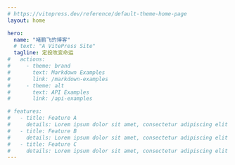 ```yaml
---
# https://vitepress.dev/reference/default-theme-home-page
layout: home

hero:
  name: "褚鹏飞的博客"
  # text: "A VitePress Site"
  tagline: 定投改变命运
#   actions:
#     - theme: brand
#       text: Markdown Examples
#       link: /markdown-examples
#     - theme: alt
#       text: API Examples
#       link: /api-examples

# features:
#   - title: Feature A
#     details: Lorem ipsum dolor sit amet, consectetur adipiscing elit
#   - title: Feature B
#     details: Lorem ipsum dolor sit amet, consectetur adipiscing elit
#   - title: Feature C
#     details: Lorem ipsum dolor sit amet, consectetur adipiscing elit
---
```


